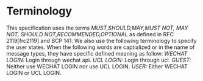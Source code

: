 # Terminology
This specification uses the terms *MUST,SHOULD,MAY,MUST NOT, MAY NOT, SHOULD NOT,RECOMMENDED,OPTIONAL* as defined in RFC 2119[frc2119] and BCP 141. We also use the following terminology to specify the user states. When the following words are captialized or in the name of message types, they have specific defined meaning as follow:
*WECHAT LOGIN:* Login through wechat api.
*UCL LOGIN:* Login through ucl.
*GUEST:* Neither use WECHAT LOGIN nor  use UCL LOGIN.
*USER:* Either WECHAT LOGIN or UCL LOGIN.

